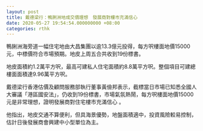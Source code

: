 ```yaml
---
layout: post
title: 戴德梁行：鴨脷洲地成交價理想　發展商對樓市充滿信心
date: 2020-05-27 19:54:54.000000000 +08:00
categories: rthk
---
```


鴨脷洲海旁道一幅住宅地由大昌集團以逾13.3億元投得，每方呎樓面地價15000元，中標價符合市場預期。地皮上周五合共收到19份標書。

地皮面積約1.2萬平方呎，最高可建私人住宅面積約8.8萬平方呎。整個項目可建總樓面面積達9.96萬平方呎。 

戴德梁行香港估價及顧問服務部執行董事黃儉邦表示，截標當日市場已知悉全國人大審議「港區國安法」，仍收到19份標書，市場氣氛熱鬧，每方呎樓面地價15000元是非常理想，證明發展商對住宅樓市充滿信心 。

他指出，地皮交通不算便利，但具海景優勢，地盤面積適中，投資風險較易控制，估計日後發展商會興建中小型單位為主。
